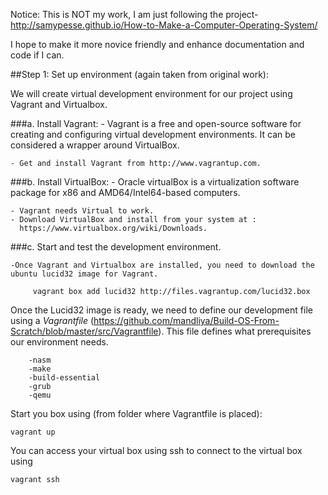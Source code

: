 Notice: This is NOT my work, I am just following the project- http://samypesse.github.io/How-to-Make-a-Computer-Operating-System/

I hope to make it more novice friendly and enhance documentation and code if I can.

##Step 1: Set up environment (again taken from original work):

We will create virtual development environment for our project using Vagrant and Virtualbox.   

###a. Install Vagrant:
    - Vagrant is a free and open-source software for creating and configuring virtual development environments. It can be considered a wrapper around VirtualBox. 

    - Get and install Vagrant from http://www.vagrantup.com.

###b. Install VirtualBox:
    - Oracle virtualBox is a virtualization software package for x86 and AMD64/Intel64-based computers.

    - Vagrant needs Virtual to work. 
    - Download VirtualBox and install from your system at :
      https://www.virtualbox.org/wiki/Downloads.
    
###c. Start and test the development environment.

    -Once Vagrant and Virtualbox are installed, you need to download the ubuntu lucid32 image for Vagrant.

```
     vagrant box add lucid32 http://files.vagrantup.com/lucid32.box
```
Once the Lucid32 image is ready, we need to define our development file using a *Vagrantfile* (https://github.com/mandliya/Build-OS-From-Scratch/blob/master/src/Vagrantfile). This file defines what prerequisites our environment needs.
```    
    -nasm
    -make
    -build-essential
    -grub
    -qemu
```
Start you box using (from folder where Vagrantfile is placed):
```
vagrant up
```
You can access your virtual box using ssh to connect to the virtual box using 

```
vagrant ssh
```


